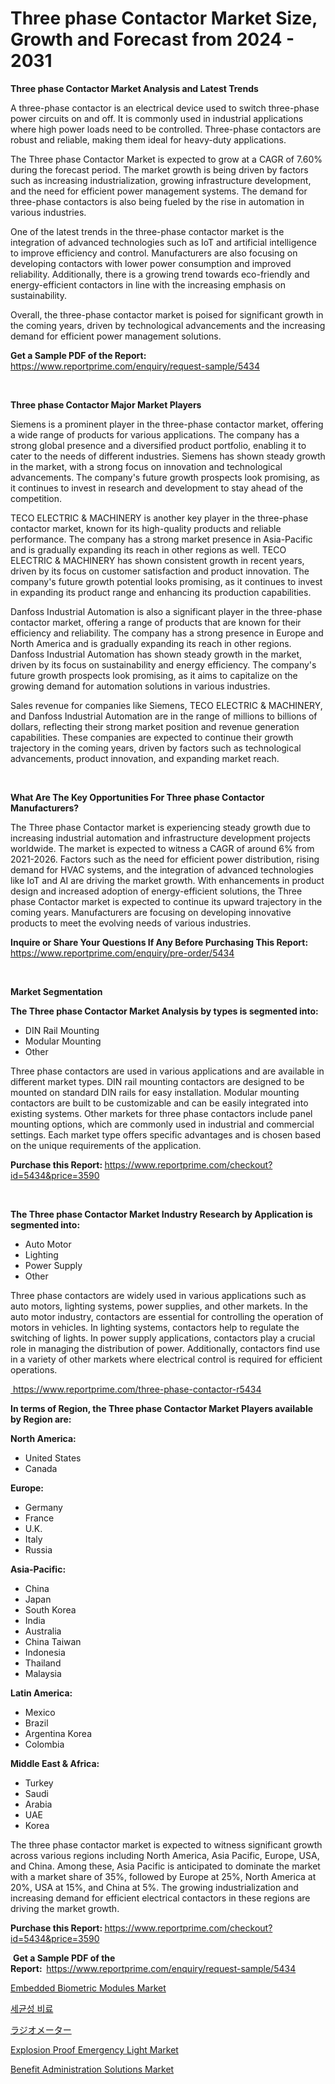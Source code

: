 <p><h1>Three phase Contactor Market Size, Growth and Forecast from 2024 - 2031</h1></p><p><strong>Three phase Contactor Market Analysis and Latest Trends</strong></p>
<p><p>A three-phase contactor is an electrical device used to switch three-phase power circuits on and off. It is commonly used in industrial applications where high power loads need to be controlled. Three-phase contactors are robust and reliable, making them ideal for heavy-duty applications.</p><p>The Three phase Contactor Market is expected to grow at a CAGR of 7.60% during the forecast period. The market growth is being driven by factors such as increasing industrialization, growing infrastructure development, and the need for efficient power management systems. The demand for three-phase contactors is also being fueled by the rise in automation in various industries.</p><p>One of the latest trends in the three-phase contactor market is the integration of advanced technologies such as IoT and artificial intelligence to improve efficiency and control. Manufacturers are also focusing on developing contactors with lower power consumption and improved reliability. Additionally, there is a growing trend towards eco-friendly and energy-efficient contactors in line with the increasing emphasis on sustainability.</p><p>Overall, the three-phase contactor market is poised for significant growth in the coming years, driven by technological advancements and the increasing demand for efficient power management solutions.</p></p>
<p><strong>Get a Sample PDF of the Report:&nbsp;</strong> <a href="https://www.reportprime.com/enquiry/request-sample/5434">https://www.reportprime.com/enquiry/request-sample/5434</a></p>
<p>&nbsp;</p>
<p><strong>Three phase Contactor Major Market Players</strong></p>
<p><p>Siemens is a prominent player in the three-phase contactor market, offering a wide range of products for various applications. The company has a strong global presence and a diversified product portfolio, enabling it to cater to the needs of different industries. Siemens has shown steady growth in the market, with a strong focus on innovation and technological advancements. The company's future growth prospects look promising, as it continues to invest in research and development to stay ahead of the competition.</p><p>TECO ELECTRIC & MACHINERY is another key player in the three-phase contactor market, known for its high-quality products and reliable performance. The company has a strong market presence in Asia-Pacific and is gradually expanding its reach in other regions as well. TECO ELECTRIC & MACHINERY has shown consistent growth in recent years, driven by its focus on customer satisfaction and product innovation. The company's future growth potential looks promising, as it continues to invest in expanding its product range and enhancing its production capabilities.</p><p>Danfoss Industrial Automation is also a significant player in the three-phase contactor market, offering a range of products that are known for their efficiency and reliability. The company has a strong presence in Europe and North America and is gradually expanding its reach in other regions. Danfoss Industrial Automation has shown steady growth in the market, driven by its focus on sustainability and energy efficiency. The company's future growth prospects look promising, as it aims to capitalize on the growing demand for automation solutions in various industries.</p><p>Sales revenue for companies like Siemens, TECO ELECTRIC & MACHINERY, and Danfoss Industrial Automation are in the range of millions to billions of dollars, reflecting their strong market position and revenue generation capabilities. These companies are expected to continue their growth trajectory in the coming years, driven by factors such as technological advancements, product innovation, and expanding market reach.</p></p>
<p>&nbsp;</p>
<p><strong>What Are The Key Opportunities For Three phase Contactor Manufacturers?</strong></p>
<p><p>The Three phase Contactor market is experiencing steady growth due to increasing industrial automation and infrastructure development projects worldwide. The market is expected to witness a CAGR of around 6% from 2021-2026. Factors such as the need for efficient power distribution, rising demand for HVAC systems, and the integration of advanced technologies like IoT and AI are driving the market growth. With enhancements in product design and increased adoption of energy-efficient solutions, the Three phase Contactor market is expected to continue its upward trajectory in the coming years. Manufacturers are focusing on developing innovative products to meet the evolving needs of various industries.</p></p>
<p><strong>Inquire or Share Your Questions If Any Before Purchasing This Report:</strong> <a href="https://www.reportprime.com/enquiry/pre-order/5434">https://www.reportprime.com/enquiry/pre-order/5434</a></p>
<p>&nbsp;</p>
<p><strong>Market Segmentation</strong></p>
<p><strong>The Three phase Contactor Market Analysis by types is segmented into:</strong></p>
<p><ul><li>DIN Rail Mounting</li><li>Modular Mounting</li><li>Other</li></ul></p>
<p><p>Three phase contactors are used in various applications and are available in different market types. DIN rail mounting contactors are designed to be mounted on standard DIN rails for easy installation. Modular mounting contactors are built to be customizable and can be easily integrated into existing systems. Other markets for three phase contactors include panel mounting options, which are commonly used in industrial and commercial settings. Each market type offers specific advantages and is chosen based on the unique requirements of the application.</p></p>
<p><strong>Purchase this Report:&nbsp;</strong><a href="https://www.reportprime.com/checkout?id=5434&price=3590">https://www.reportprime.com/checkout?id=5434&price=3590</a></p>
<p>&nbsp;</p>
<p><strong>The Three phase Contactor Market Industry Research by Application is segmented into:</strong></p>
<p><ul><li>Auto Motor</li><li>Lighting</li><li>Power Supply</li><li>Other</li></ul></p>
<p><p>Three phase contactors are widely used in various applications such as auto motors, lighting systems, power supplies, and other markets. In the auto motor industry, contactors are essential for controlling the operation of motors in vehicles. In lighting systems, contactors help to regulate the switching of lights. In power supply applications, contactors play a crucial role in managing the distribution of power. Additionally, contactors find use in a variety of other markets where electrical control is required for efficient operations.</p></p>
<p><a href="https://www.reportprime.com/three-phase-contactor-r5434">&nbsp;https://www.reportprime.com/three-phase-contactor-r5434</a></p>
<p><strong>In terms of Region, the Three phase Contactor Market Players available by Region are:</strong></p>
<p>
    <p> <strong> North America: </strong>
        <ul>
            <li>United States</li>
            <li>Canada</li>
        </ul>
        </p> 
    <p> <strong> Europe: </strong>
        <ul>
            <li>Germany</li>
            <li>France</li>
            <li>U.K.</li>
            <li>Italy</li>
            <li>Russia</li>
        </ul>
        </p> 
    <p> <strong> Asia-Pacific: </strong>
        <ul>
            <li>China</li>
            <li>Japan</li>
            <li>South Korea</li>
            <li>India</li>
            <li>Australia</li>
            <li>China Taiwan</li>
            <li>Indonesia</li>
            <li>Thailand</li>
            <li>Malaysia</li>
        </ul>
        </p> 
    <p> <strong> Latin America: </strong>
        <ul>
            <li>Mexico</li>
            <li>Brazil</li>
            <li>Argentina Korea</li>
            <li>Colombia</li>
        </ul>
        </p> 
    <p> <strong> Middle East & Africa: </strong>
        <ul>
            <li>Turkey</li>
            <li>Saudi</li>
            <li>Arabia</li>
            <li>UAE</li>
            <li>Korea</li>
        </ul>
    </p>
    </p>
<p><p>The three phase contactor market is expected to witness significant growth across various regions including North America, Asia Pacific, Europe, USA, and China. Among these, Asia Pacific is anticipated to dominate the market with a market share of 35%, followed by Europe at 25%, North America at 20%, USA at 15%, and China at 5%. The growing industrialization and increasing demand for efficient electrical contactors in these regions are driving the market growth.</p></p>
<p><strong>Purchase this Report: </strong><a href="https://www.reportprime.com/checkout?id=5434&price=3590">https://www.reportprime.com/checkout?id=5434&price=3590</a></p>
<p>&nbsp;<strong>Get a Sample PDF of the Report:&nbsp;&nbsp;</strong><a href="https://www.reportprime.com/enquiry/request-sample/5434">https://www.reportprime.com/enquiry/request-sample/5434</a></p>
<p><strong></strong></p>
<p><p><a href="https://github.com/Sinjinluong3e0awx2m195k76/Market-Research-Report-List-2/blob/main/embedded-biometric-modules-market.md">Embedded Biometric Modules Market</a></p><p><a href="https://github.com/EthaWolf/Market-Research-Report-List-1/blob/main/422899270707.md">세균성 비료</a></p><p><a href="https://github.com/RaeJenkins1952/Market-Research-Report-List-1/blob/main/860290474151.md">ラジオメーター</a></p><p><a href="https://issuu.com/reportprime-2/docs/explosion-proof-emergency-light-market-size-2030.p">Explosion Proof Emergency Light Market</a></p><p><a href="https://www.linkedin.com/pulse/benefit-administration-solutions-market-competitive-analysis-whpqe">Benefit Administration Solutions Market</a></p></p>
